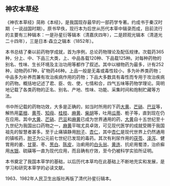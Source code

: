 ## 神农本草经

《神农本草经》简称《本经》，是我国现存最早的一部药学专著。约成书于秦汉时期（一说战国时期）。原书早佚，现行本为后世从历代本草中辑录而成，目前流行的主要有三种辑本：一是孙星衍等辑本（清嘉庆四年），二是顾观光辑本（清道光二十四年），三是日本·森立之辑本（1852年）。

本书总结了秦以前药物学成就，首为序例，总论药物理论及配伍规律。次载药365种，分上、中、下品三大类，上、中品各载120种、下品载125种。对每种药物的别名、性味、生长环境及主治功用等都作了叙述。其中以植物药为最多，计有252种，动物药67种，矿物药46种。上品一般是无毒或毒性较小，多为补养类药物；中品多为补养而兼有攻治疾病作用的药物；下品大多数具有毒性而专用于攻治疾病的药物。概括地记述了君、臣、佐、使，七情和合，四气五味等药物学理论。简明地记载了各类药物的正名、别名、产地、性味、功能、采集时间和炮制贮藏等方法。

书中所记载的药物功效，大多是正确的，如当时所用的下药[大黄](https://www.gmzyjc.com/read/bc/bc02-0.1.1.0.0.md)、[芒硝](https://www.gmzyjc.com/read/bc/bc02-0.1.2.0.0.md)、[巴豆](https://www.gmzyjc.com/read/bc/bc02-0.3.5.0.0.md)等，解热用[葛根](https://www.gmzyjc.com/read/bc/bc01-1.2.8.0.0.md)、[黄芩](https://www.gmzyjc.com/read/bc/bc03-0.2.1.0.0.md)、[知母](https://www.gmzyjc.com/read/bc/bc03-0.1.2.0.0.md)、[桂枝](https://www.gmzyjc.com/read/bc/bc01-1.1.2.0.0.md)、[麻黄](https://www.gmzyjc.com/read/bc/bc01-1.1.1.0.0.md)、[柴胡](https://www.gmzyjc.com/read/bc/bc01-1.2.9.0.0.md)等，吐用[瓜蒂](https://www.gmzyjc.com/read/bc/bc19-0.0.1.0.0.md)、栀子等，直到现在仍在应用。其中[大黄](https://www.gmzyjc.com/read/bc/bc02-0.1.1.0.0.md)、[芒硝](https://www.gmzyjc.com/read/bc/bc02-0.1.2.0.0.md)、[巴豆](https://www.gmzyjc.com/read/bc/bc02-0.3.5.0.0.md)和[麻黄](https://www.gmzyjc.com/read/bc/bc01-1.1.1.0.0.md)已成为世界通用的药，[大黄](https://www.gmzyjc.com/read/bc/bc02-0.1.1.0.0.md)自十五世纪至十九世纪为我国出口药物之一，[麻黄](https://www.gmzyjc.com/read/bc/bc01-1.1.1.0.0.md)平喘尤具卓效，可见现代医学的成就受赐于我国祖先的智慧者甚多。至于止痛镇静用[附子](https://www.gmzyjc.com/read/bc/bc07-0.1.0.0.0.md)、[杏仁](https://www.gmzyjc.com/read/bc/bc16-0.3.1.0.0.md)，其中[杏仁](https://www.gmzyjc.com/read/bc/bc16-0.3.1.0.0.md)是现代世界上仍然通用的镇咳药，[附子](https://www.gmzyjc.com/read/bc/bc07-0.1.0.0.0.md)为公元前七世纪已发现的毒药。其次有利尿作用的[茯苓](https://www.gmzyjc.com/read/bc/bc05-0.0.1.0.0.md)、[泽泻](https://www.gmzyjc.com/read/bc/bc05-0.0.4.0.0.md)、健胃用的姜、[甘草](https://www.gmzyjc.com/read/bc/bc17-0.1.8.0.0.md)、枣、[葱白](https://www.gmzyjc.com/read/bc/bc01-1.1.14.0.0.md)、[陈皮](https://www.gmzyjc.com/read/bc/bc11-0.0.1.0.0.md)，治痢用的[白头翁](https://www.gmzyjc.com/read/bc/bc03-0.4.12.0.0.md)、[黄连](https://www.gmzyjc.com/read/bc/bc03-0.2.2.0.0.md)、抗疟用蜀漆，治疥癣用[水银](https://www.gmzyjc.com/read/bc/bc20-0.4.0.0.0.md)、硫磺等一直为现代应用，而且确有疗效，至今仍被科学实验所证明。

本书奠定了我国本草学的基础，以后历代本草均在此基础上不断地充实和发展，是学习和研究本草学的必读文献。

1963、1982年人民卫生出版社再版了清代孙星衍辑本。
